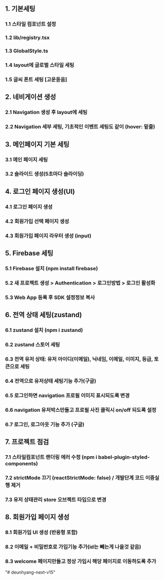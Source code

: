 ## 1. 기본세팅
### 1.1 스타일 컴포넌트 설정
### 1.2 lib/registry.tsx
### 1.3 GlobalStyle.ts
### 1.4 layout에 글로벌 스타일 세팅
### 1.5 글씨 폰트 세팅 [고운돋움]

## 2. 네비게이션 생성
### 2.1 Navigation 생성 후 layout에 세팅
### 2.2 Navigation 세부 세팅, 기초적인 이벤트 세팅도 같이 (hover: 밑줄)

## 3. 메인페이지 기본 세팅
### 3.1 메인 페이지 세팅
### 3.2 슬라이드 생성(5초마다 슬라이딩)


## 4. 로그인 페이지 생성(UI)
### 4.1 로그인 페이지 생성
### 4.2 회원가입 선택 페이지 생성
### 4.3 회원가입 페이지 라우터 생성 (input)

## 5. Firebase 세팅
### 5.1 Firebase 설치 (npm install firebase)
### 5.2 새 프로젝트 생성 > Authentication > 로그인방법 > 로그인 활성화
### 5.3 Web App 등록 후 SDK 설정정보 복사


## 6. 전역 상태 세팅(zustand)
### 6.1 zustand 설치 (npm i zustand)
### 6.2 zustand 스토어 세팅
### 6.3 전역 유저 상태: 유저 아이디(이메일), 닉네임, 이메일, 이미지, 등급, 토큰으로 세팅
### 6.4 전역으로 유저상태 세팅기능 추가(구글)
### 6.5 로그인하면 navigation 프로필 이미지 표시되도록 변경
### 6.6 navigation  유저박스만들고 프로필 사진 클릭시 on/off 되도록 설정
### 6.7 로그인, 로그아웃 기능 추가 (구글)

## 7. 프로젝트 점검
### 7.1 스타일컴포넌트 랜더링 에러 수정 (npm i babel-plugin-styled-components)
### 7.2 strictMode 끄기 (reactStrictMode: false) / 개발단계 코드 이중실행 제거
### 7.3 유저 상태관리 store 오브젝트 타입으로 변경

## 8. 회원가입 페이지 생성
### 8.1 회원가입 UI 생성 (반응형 포함)
### 8.2 이메일 + 비밀번호로 가입기능 추가(id는 빼는게 나을것 같음)
### 8.3 welcome 페이지만들고 정상 가입시 해당 페이지로 이동하도록 추가






"# deunhyang-next-v15" 
